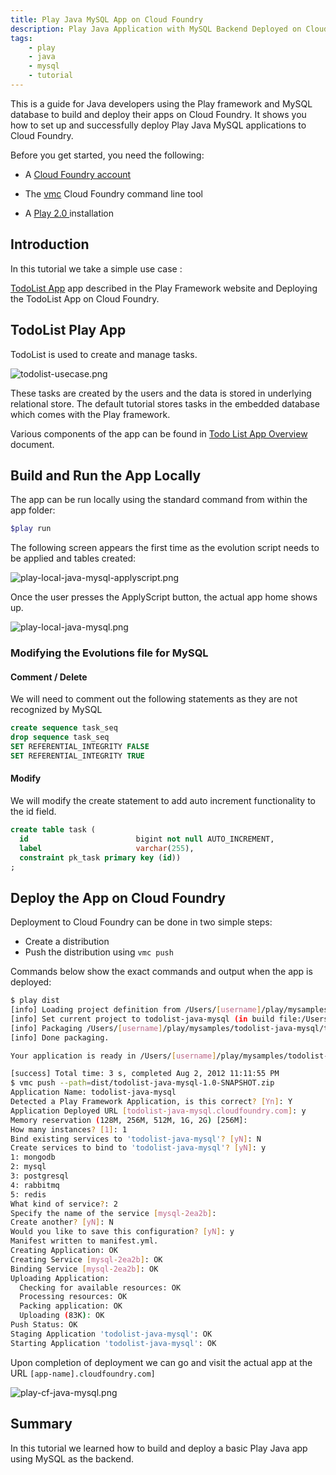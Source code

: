 ```yaml
---
title: Play Java MySQL App on Cloud Foundry
description: Play Java Application with MySQL Backend Deployed on Cloud Foundry
tags:
    - play
    - java
    - mysql
    - tutorial
---
```


This is a guide for Java developers using the Play framework and MySQL database to build and
deploy their apps on Cloud Foundry. It shows you how to set up and successfully
deploy Play Java MySQL applications to Cloud Foundry.


Before you get started, you need the following:

+  A [Cloud Foundry account](http://cloudfoundry.com/signup)

+  The [vmc](/tools/vmc/installing-vmc.html) Cloud Foundry command line tool

+  A [Play 2.0 ](http://www.playframework.org/documentation/2.0.2/Home) installation

## Introduction

In this tutorial we take a simple use case :

[TodoList App]( http://www.playframework.org/documentation/2.0.2/JavaTodoList ) app described
in the Play Framework website and Deploying the TodoList App on Cloud Foundry.

## TodoList Play App

TodoList is used to create and manage tasks.

![todolist-usecase.png](/images/play/todolist-usecase.png)

These tasks are created by the users and the data
is stored in underlying relational store.
The default tutorial stores tasks in the embedded database which comes with the Play framework.

Various components of the app can be found in [Todo List App Overview]( /frameworks/play/todolistjavaapp.html) document.

## Build and Run the App Locally
The app can be run locally using the standard command from within the app folder:

``` bash
$play run
```
The following screen appears the first time as the evolution script needs to be applied and
tables created:

![play-local-java-mysql-applyscript.png](/images/screenshots/play/play-local-java-mysql-applyscript.png)

Once the user presses the ApplyScript button, the actual app home shows up.

![play-local-java-mysql.png](/images/screenshots/play/play-local-java-mysql.png)


### Modifying the Evolutions file for MySQL

#### Comment / Delete
We will need to comment out the following statements as they are not recognized by MySQL

```  sql
create sequence task_seq
drop sequence task_seq
SET REFERENTIAL_INTEGRITY FALSE
SET REFERENTIAL_INTEGRITY TRUE
```

#### Modify
We will modify the create statement to add auto increment functionality to the id field.

``` sql
create table task (
  id                        bigint not null AUTO_INCREMENT,
  label                     varchar(255),
  constraint pk_task primary key (id))
;
```

## Deploy the App on Cloud Foundry
Deployment to Cloud Foundry can be done in two simple steps:

+  Create a distribution
+  Push the distribution using `vmc push`

Commands below show the exact commands and output when the app is deployed:

``` bash
$ play dist
[info] Loading project definition from /Users/[username]/play/mysamples/todolist-java-mysql/project
[info] Set current project to todolist-java-mysql (in build file:/Users/rajdeepd/vmware/play/mysamples/todolist-java-mysql/)
[info] Packaging /Users/[username]/play/mysamples/todolist-java-mysql/target/scala-2.9.1/todolist-java-mysql_2.9.1-1.0-SNAPSHOT.jar ...
[info] Done packaging.

Your application is ready in /Users/[username]/play/mysamples/todolist-java-mysql/dist/todolist-java-mysql-1.0-SNAPSHOT.zip

[success] Total time: 3 s, completed Aug 2, 2012 11:11:55 PM
$ vmc push --path=dist/todolist-java-mysql-1.0-SNAPSHOT.zip
Application Name: todolist-java-mysql
Detected a Play Framework Application, is this correct? [Yn]: Y
Application Deployed URL [todolist-java-mysql.cloudfoundry.com]: y
Memory reservation (128M, 256M, 512M, 1G, 2G) [256M]:
How many instances? [1]: 1
Bind existing services to 'todolist-java-mysql'? [yN]: N
Create services to bind to 'todolist-java-mysql'? [yN]: y
1: mongodb
2: mysql
3: postgresql
4: rabbitmq
5: redis
What kind of service?: 2
Specify the name of the service [mysql-2ea2b]:
Create another? [yN]: N
Would you like to save this configuration? [yN]: y
Manifest written to manifest.yml.
Creating Application: OK
Creating Service [mysql-2ea2b]: OK
Binding Service [mysql-2ea2b]: OK
Uploading Application:
  Checking for available resources: OK
  Processing resources: OK
  Packing application: OK
  Uploading (83K): OK
Push Status: OK
Staging Application 'todolist-java-mysql': OK
Starting Application 'todolist-java-mysql': OK

```

Upon completion of deployment we can go and visit the actual app at the URL `[app-name].cloudfoundry.com]`

![play-cf-java-mysql.png](/images/screenshots/play/play-cf-java-mysql.png)

## Summary
In this tutorial we learned how to build and deploy a basic Play Java app using MySQL as the backend.

